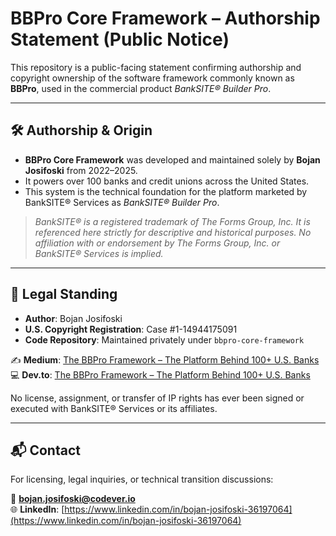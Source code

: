 # BBPro Core Framework – Authorship Statement (Public Notice)

This repository is a public-facing statement confirming authorship and copyright ownership of the software framework commonly known as **BBPro**, used in the commercial product *BankSITE® Builder Pro*.

---

## 🛠️ Authorship & Origin

- **BBPro Core Framework** was developed and maintained solely by **Bojan Josifoski** from 2022–2025.
- It powers over 100 banks and credit unions across the United States.
- This system is the technical foundation for the platform marketed by BankSITE® Services as *BankSITE® Builder Pro*.

> *BankSITE® is a registered trademark of The Forms Group, Inc.
It is referenced here strictly for descriptive and historical purposes. No affiliation with or endorsement by The Forms Group, Inc. or BankSITE® Services is implied.*

---

## 💼 Legal Standing

- **Author**: Bojan Josifoski  
- **U.S. Copyright Registration**: Case #1-14944175091  
- **Code Repository**: Maintained privately under `bbpro-core-framework`

✍️ **Medium**: [The BBPro Framework – The Platform Behind 100+ U.S. Banks](https://medium.com/@bojan.josifoski/the-bbpro-framework-the-platform-behind-100-u-s-banks-f2879dedf0f4)  
💻 **Dev.to**: [The BBPro Framework – The Platform Behind 100+ U.S. Banks](https://dev.to/bojan_josifoski_76e9fd65d/the-bbpro-framework-the-platform-behind-100-us-banks-265o) 


No license, assignment, or transfer of IP rights has ever been signed or executed with BankSITE® Services or its affiliates.

---

## 📬 Contact

For licensing, legal inquiries, or technical transition discussions:

📧 **bojan.josifoski@codever.io**  
🌐 **LinkedIn**: [https://www.linkedin.com/in/bojan-josifoski-36197064](https://www.linkedin.com/in/bojan-josifoski-36197064)
